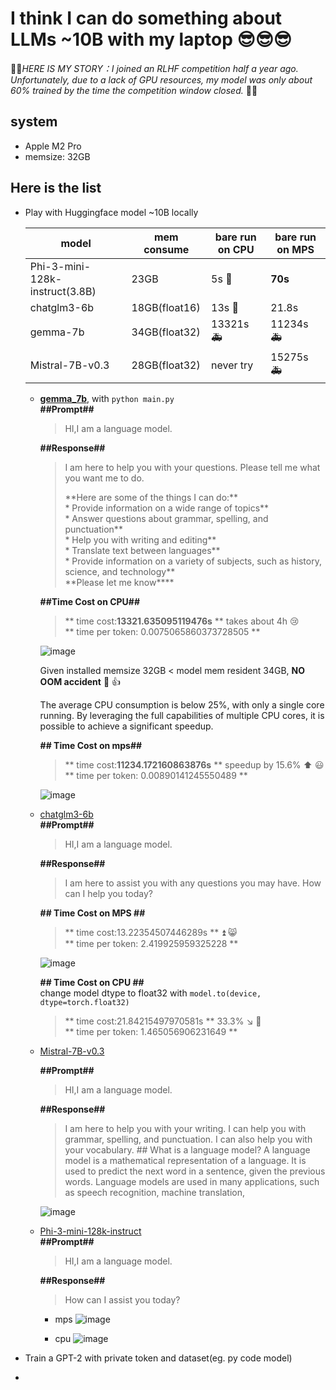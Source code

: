 # I think I can do something about LLMs ~10B with my laptop :sunglasses::sunglasses::sunglasses:  
💢💢*HERE IS MY STORY：I joined an RLHF competition half a year ago. Unfortunately, due to a lack of GPU resources, my model was only about 60% trained by the time the competition window closed.* 💢💢

## system
* Apple M2 Pro
* memsize: 32GB

## Here is the list
* Play with Huggingface model ~10B locally
  
  | model       |mem consume   | bare run on CPU | bare run on MPS 
  | ------------|------------- | --------------- |-----------------|
  | Phi-3-mini-128k-instruct(3.8B) | 23GB         | 5s  🥇      |  **70s** |
  | chatglm3-6b | 18GB(float16)         | 13s  🥈     |   21.8s   |
  | gemma-7b    | 34GB(float32)         | 13321s  🚑     | 11234s 🚑     |
  | Mistral-7B-v0.3    | 28GB(float32)         |  never try      | 15275s 🚑     |

  * [**gemma_7b**](https://huggingface.co/google/gemma-7b), with `python main.py`  
    **##Prompt##**  
    >HI,I am a language model.
     
    **##Response##**  
    >I am here to help you with your questions. Please tell me what you want me to do.
    >
    >\*\*Here are some of the things I can do:\*\*  
    >\* Provide information on a wide range of topics**    
    >\* Answer questions about grammar, spelling, and punctuation**   
    >\* Help you with writing and editing**  
    >\* Translate text between languages**  
    >\* Provide information on a variety of subjects, such as history, science, and technology**  
    >\*\*Please let me know\*\***
       
    **##Time Cost on CPU##**  
    >** time cost:**13321.635095119476s** **  takes about 4h :cry:  
    >** time per token: 0.0075065860373728505 **
    
    ![image](https://github.com/h-clickshift/llm_on_laptop/assets/117718271/2d277005-05fb-4edb-bad0-6d3c0766b725)

    Given installed memsize 32GB < model mem resident 34GB, **NO OOM accident** :tada:  :thumbsup:
    
    The average CPU consumption is below 25%, with only a single core running. By leveraging the full capabilities of multiple CPU cores, it is possible to achieve a significant speedup.
    
    **## Time Cost on mps##**
    
    >** time cost:**11234.172160863876s** **  speedup by 15.6% ⬆️  😃   
    >** time per token: 0.00890141245550489 **
    
    ![image](https://github.com/h-clickshift/llm_on_laptop/assets/117718271/04f1775f-c6e4-449e-ad01-deff94585e85)

  * [chatglm3-6b](https://huggingface.co/THUDM/chatglm3-6b)  
     **##Prompt##**  
      >HI,I am a language model.
     
      **##Response##**  
      >I am here to assist you with any questions you may have. How can I help you today?
    
      **## Time Cost on MPS ##**
    
     >** time cost:13.22354507446289s **  ⏫ 😸  
     >** time per token: 2.419925959325228 **  
   
     ![image](https://github.com/h-clickshift/llm_on_laptop/assets/117718271/2d1d585e-28a6-495f-8570-b731373a8a0d)
  
     **## Time Cost on CPU ##**  
     change model dtype to float32 with `model.to(device, dtype=torch.float32)`  
      > ** time cost:21.84215497970581s **  33.3% ↘️ 🎱  
      > ** time per token: 1.465056906231649 **  

   * [Mistral-7B-v0.3](https://huggingface.co/mistralai/Mistral-7B-v0.3)

      **##Prompt##**  
      >HI,I am a language model.
       
      **##Response##**
      >I am here to help you with your writing. I can help you with grammar, spelling, and punctuation. I can also help you with your vocabulary.
      >\#\# What is a language model?
      >A language model is a mathematical representation of a language. It is used to predict the next word in a sentence, given the previous words. Language models are used in many applications, such as speech recognition, machine translation,
  
      ![image](https://github.com/h-clickshift/llm_on_laptop/assets/117718271/d044da2f-b38b-46a0-a31d-01122a9f49bf)
  * [Phi-3-mini-128k-instruct](https://huggingface.co/microsoft/Phi-3-mini-128k-instruct)  
    **##Prompt##**  
    >HI,I am a language model.
    
    **##Response##**  
    >How can I assist you today?    
    * mps
    ![image](https://github.com/h-clickshift/llm_on_laptop/assets/117718271/24048324-6a58-40ff-9f4d-30ccbf55b92b)
 
    * cpu
    ![image](https://github.com/h-clickshift/llm_on_laptop/assets/117718271/12dfa097-c2e6-42f9-9e59-9ed959b58ea3)

* Train a GPT-2 with private token and dataset(eg. py code model)
* 
